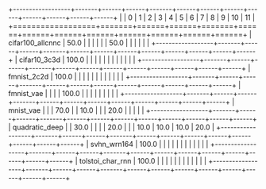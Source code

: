 +------------------+-------+------+------+-------+------+------+------+------+------+------+------+------+
|                  | 0     | 1    | 2    | 3     | 4    | 5    | 6    | 7    | 8    | 9    | 10   | 11   |
+==================+=======+======+======+=======+======+======+======+======+======+======+======+======+
| cifar100_allcnnc | 50.0  |      |      |       |      |      | 50.0 |      |      |      |      |      |
+------------------+-------+------+------+-------+------+------+------+------+------+------+------+------+
| cifar10_3c3d     | 100.0 |      |      |       |      |      |      |      |      |      |      |      |
+------------------+-------+------+------+-------+------+------+------+------+------+------+------+------+
| fmnist_2c2d      | 100.0 |      |      |       |      |      |      |      |      |      |      |      |
+------------------+-------+------+------+-------+------+------+------+------+------+------+------+------+
| fmnist_vae       |       |      |      | 100.0 |      |      |      |      |      |      |      |      |
+------------------+-------+------+------+-------+------+------+------+------+------+------+------+------+
| mnist_vae        |       |      | 70.0 |       | 10.0 |      |      | 20.0 |      |      |      |      |
+------------------+-------+------+------+-------+------+------+------+------+------+------+------+------+
| quadratic_deep   |       | 30.0 |      |       |      | 20.0 |      |      | 10.0 | 10.0 | 10.0 | 20.0 |
+------------------+-------+------+------+-------+------+------+------+------+------+------+------+------+
| svhn_wrn164      | 100.0 |      |      |       |      |      |      |      |      |      |      |      |
+------------------+-------+------+------+-------+------+------+------+------+------+------+------+------+
| tolstoi_char_rnn | 100.0 |      |      |       |      |      |      |      |      |      |      |      |
+------------------+-------+------+------+-------+------+------+------+------+------+------+------+------+